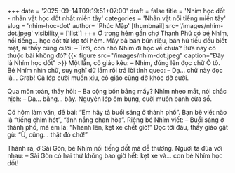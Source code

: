 +++
date = '2025-09-14T09:19:51+07:00'
draft = false
title = 'Nhím học dốt - nhân vật học dốt nhất miền tây'
categories = 'Nhân vật nổi tiếng miền tây'
slug = 'nhim-hoc-dot'
author= 'Phúc Mập'
[thumbnail]
    src='/images/nhim-dot.jpeg'
    visibility = ['list']
+++
Ở trong hẻm gần chợ Thạnh Phú có bé Nhím, nổi tiếng… học dốt từ lớp tới hẻm. Mấy bà bán bún riêu, bán hủ tiếu đều biết mặt, ai thấy cũng cười:
– Trời, con nhỏ Nhím đi học về chưa? Bữa nay có thuộc bài không đó?
{{< figure src="/images/nhim-dot.jpeg" caption="Đây là Nhím học dốt" >}}
Một lần, cô giáo kêu:
– Nhím, đứng lên đọc chữ Ô tô.
Bé Nhím nhìn chữ, suy nghĩ dữ lắm rồi trả lời tỉnh queo:
– Dạ… chữ này đọc là… Grab!
Cả lớp cười muốn xỉu, cô giáo cũng dở khóc dở cười.

Qua môn toán, thầy hỏi:
– Ba cộng bốn bằng mấy?
Nhím nheo mắt, nói chắc nịch:
– Dạ… bằng… bảy.
Nguyên lớp ôm bụng, cười muốn banh cửa sổ.

Có hôm làm văn, đề bài: “Em hãy tả buổi sáng ở thành phố”. Bạn bè viết nào là “tiếng chim hót”, “ánh nắng chan hòa”. Riêng bé Nhím viết:
– Buổi sáng ở thành phố, má em la: “Nhanh lên, kẹt xe chết giờ!”
Đọc tới đâu, thầy giáo gật gù: “Ừ, cũng… thật đó chớ!”

Thành ra, ở Sài Gòn, bé Nhím nổi tiếng dốt mà dễ thương. Người ta đùa với nhau:
– Sài Gòn có hai thứ không bao giờ hết: kẹt xe và… con bé Nhím học dốt!